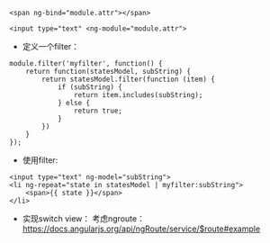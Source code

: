 
```
<span ng-bind="module.attr"></span>

<input type="text" <ng-module="module.attr">
```

+ 定义一个filter：
```
module.filter('myfilter', function() {
    return function(statesModel, subString) {
        return statesModel.filter(function (item) {
            if (subString) {
                return item.includes(subString);
            } else {
                return true;
            }
        })
    }
});
```

+ 使用filter:
```
<input type="text" ng-model="subString">
<li ng-repeat="state in statesModel | myfilter:subString">
    <span>{{ state }}</span>
</li>
```

+ 实现switch view：
  考虑ngroute：https://docs.angularjs.org/api/ngRoute/service/$route#example

